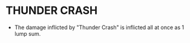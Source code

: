 
# THUNDER CRASH

*   The damage inflicted by "Thunder Crash" is inflicted all at once as 1 lump sum.

  